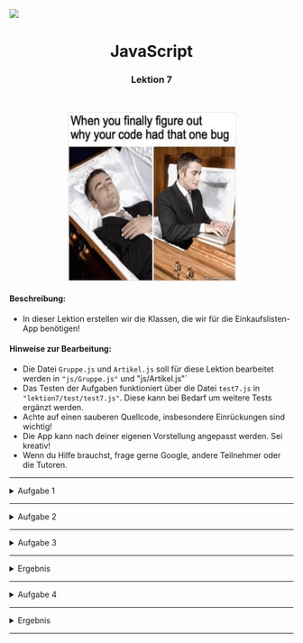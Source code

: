 ![](https://us-central1-progress-markdown.cloudfunctions.net/progress/78)
<h1 align="center">JavaScript</h1>
<h3 align="center">Lektion 7</h3>
<br>

<p align="center">
  <img src="img/meme-lektion7.jpeg" width="300" height="300"/>
</p>

#### Beschreibung:
- In dieser Lektion erstellen wir die Klassen, die wir für die Einkaufslisten-App benötigen!

#### Hinweise zur Bearbeitung:

- Die Datei `Gruppe.js` und `Artikel.js` soll für diese Lektion bearbeitet werden in `"js/Gruppe.js"` und "js/Artikel.js"`
- Das Testen der Aufgaben funktioniert über die Datei `test7.js` in `"lektion7/test/test7.js"`. Diese kann bei Bedarf um
  weitere Tests ergänzt werden.
- Achte auf einen sauberen Quellcode, insbesondere Einrückungen sind wichtig!
- Die App kann nach deiner eigenen Vorstellung angepasst werden. Sei kreativ!
- Wenn du Hilfe brauchst, frage gerne Google, andere Teilnehmer oder die Tutoren.

---
<details>
<summary>Aufgabe 1</summary>

Gehe zuerst in die Datei `Artikel.js`. Erstelle hier die Klasse mit dem Namen `Artikel`. Diese Klasse, soll
die einzelnen Artikelinstanzen verwalten. <br> <br>
Wenn eine neue Artikelinstanz erstellt wird, soll als Parameter `name` und `position` übergeben werden. Weitere properties
der Klasse sind der boolean-wert `gekauft`und `id`. Außerdem wird außerhalb des Konstruktors die Variable `counter` benötigt.  
Diese soll mit `1` initialisiert werden und bei jedem Aufruf der `id` zugewiesen werden und gleichzeitig um eins erhöht werden.
So soll eine eindeutige id erzeugt werden, die für react benötigt wird.<br> <br>

**Pseudocode:**
1. Erstelle eine Klasse mit dem namen `Artikel`
2. Erstelle einen Konstruktor mit den Parametern `name` und `position`. Füge außerdem als weitere properties `gekauft`und `id` hinzu. gekauft soll mit `false` initalisiert werden
3. Erstelle oberhalb des Konstruktors die Variable `counter`. Dieser soll der Wert `1` zugewiesen werden. Außerdem soll der `id` (innerhalb des Kosntruktors)
   dieser `counter` zugewiesen werden und gleichzeitig um eins erhöht werden. Das Zuweisen und Erhöhen kann über folgenden Code innerhalb des Konstruktors erreicht werden: 
```
this.id = Artikel.counter++
```
4. Füge ans Ende der Klasse folgenden Code hinzu:
   ```
   export {Artikel}
   ```
   Dieser Code exportiert die Klasse `Artikel` und macht es für die Datei `test7.js` möglich, diese Klasse und ihre
   Methoden zu testen

</details>

---

<details>
<summary>Aufgabe 2</summary>

Gehe zuerst in die Datei `Gruppe.js`. Erstelle hier die Klasse mit dem Namen `Gruppe`. Diese Klasse, soll
die einzelne Gruppeninstanz verwalten. <br> <br>
Wenn eine neue Gruppeninstanz erstellt wird, soll als Parameter `name` und `index` übergeben werden. Weitere properties
der Klasse sind die `artikelListe`und `id`. Außerdem wird außerhalb des Konstruktors die Variable `counter` benötigt.  
Diese soll mit `1` initialisiert werden und bei jedem Aufruf der `id` zugewiesen werden und gleichzeitig um eins erhöht werden. 
So soll eine eindeutige id erzeugt werden, die für react benötigt wird.<br> <br>

**Pseudocode:** 
1. Erstelle eine Klasse mit dem namen `Gruppe`
2. Erstelle einen Konstruktor mit den Parametern `name` und `index`. Füge außerdem als weitere properties die `artikelListe`und `id` hinzu.
3. Erstelle oberhalb des Konstruktors die Variable `counter`. Dieser soll der Wert `1` zugewiesen werden. Außerdem soll der `id` (innerhalb des Kosntruktors)
dieser `counter` zugewiesen werden und um eins erhöht werden.
4. Füge ans Ende der Klasse folgenden Code hinzu:
   ```
   export {Gruppe}
   ```
   Dieser Code exportiert die Klasse `Gruppe` und macht es für die Datei `test7.js` möglich, diese Klasse und ihre
   Methoden zu testen
5. Füge folgenden import dem Anfang der Klasse hinzu: 
```
import {Artikel} from './Artikel'
import {Shopping} from './Shopping'
```

</details>

___


<details>
<summary>Aufgabe 3</summary>

Erstelle nun innerhalb der Klasse `Gruppe` die Methode `artikelAuflisten`, die als Parameter einen boolean-wert  `gekauft` nimmt. Dieser steuert die Anzeige, der bereits gekauften oder noch zu kaufenden Artikel.
Diese Funktion gibt alle Gruppen aus der `gruppenListe` und ihre Artikel auf der Konsole aus. Verwende dafür eine 
for-of-Schleife

**Pseudo-Code:**
1. Schreibe eine Funktion mit dem Namen `artikelAuflisten` mit dem Parameter `gekauft`.
2. Erstelle eine for-of-Schleife, die durch die `artikelListe` geht. 
3. für jedes Element der `artikelListe`, soll nun mithilfe einer if-Abfrage überprüft werden, ob `gekauft` gleich `gekauft` ist 
und wenn dies der Fall ist, soll der Artikel ausgegeben werden  <br><br> **Hinweis:** innerhalb der Klasse, können die Elemente wie folgt ausgegeben werden:
```
`${artikel.name}`
```

</details>

___

<details>
<summary>Ergebnis</summary>

Durch das Ausführen der Datei `test7.js`, sollte folgendes auf deiner Konsole ausgegeben werden:
>![](img/lektion7-3.png)

</details>



---

<details>
<summary>Aufgabe 4</summary>

In dieser Aufgabe erstellen wir die Klasse `Shopping`. Diese Klasse steuert die Einkaufsliste und enthält die `gruppenListe`.
Sie enthält die zwei properties  `gruppenListe`, `aktiveGruppe` und die Methoden aus Lektion 6 (`gruppeFinden`,
`gruppeHinzufuegen`, `gruppeUmbenennen`, `gruppeEntfernen`). Parameter enthält sie keine.
In dieser Aufgabe testen wir nur die Methode `gruppeFinden`.

**Pseudo-Code:**
1. Schreibe eine Klasse "Shopping" füge folgende properties hinzu:
    - `gruppenListe`
    - `aktiveGruppe`
    - für die Zusatzaufgabe: `setup`
2. Kopiere die Methoden `gruppeFinden`, `gruppeHinzufuegen`, `gruppeUmbenennen` und `gruppeEntfernen` aus der Datei
   `lektion6.js` in diese Klasse hinein
    - entferne jeweils das keyword `function` vor jedem Funktionsnamen
    - setze das keyword `this` jeweils an passender Stelle ein. (**Hinweis:** dies wird benutzt, wenn du auf properties
      der Klasse zugreifen willst)
3. Füge ans Ende der Klasse folgenden Code hinzu:
   ```
   export {Shopping}
   ```
   Dieser Code exportiert die Klasse `Shopping` und macht es für die Datei `test7.js` möglich, diese Klasse und ihre
   Methoden zu testen

</details>

___

<details>
<summary>Ergebnis</summary>

Nun soll in der Datei `test7.js` die Methoden `gruppeHinzufuegen` und `gruppeFinden` getestet werden. Unkommentiere hierzu die
Zeile 43.
>![](img/lektion7-4.png)

</details>

---

